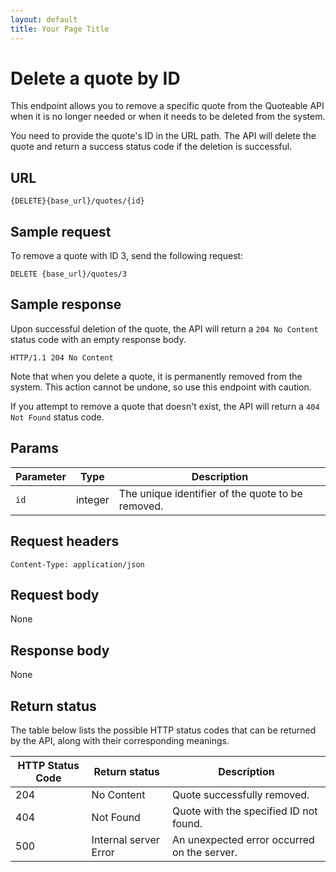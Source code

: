 ```yaml
---
layout: default
title: Your Page Title
---
```


# Delete a quote by ID

This endpoint allows you to remove a specific quote from the Quoteable API when it is no longer needed or when it needs to be deleted from the system.

You need to provide the quote's ID in the URL path. The API will delete the quote and return a success status code if the deletion is successful.

## URL

```shell
{DELETE}{base_url}/quotes/{id}
```

## Sample request

To remove a quote with ID 3, send the following request:

```shell
DELETE {base_url}/quotes/3
```

## Sample response

Upon successful deletion of the quote, the API will return a `204 No Content` status code with an empty response body.

```text
HTTP/1.1 204 No Content
```

Note that when you delete a quote, it is permanently removed from the system. This action cannot be undone, so use this endpoint with caution.

If you attempt to remove a quote that doesn't exist, the API will return a `404 Not Found` status code.

## Params

| Parameter | Type | Description |
| ------------- | ----------- | ----------- |
| `id` | integer | The unique identifier of the quote to be removed. |

## Request headers

```shell
Content-Type: application/json
```

## Request body

None

## Response body

None

## Return status

The table below lists the possible HTTP status codes that can be returned by the API, along with their corresponding meanings.

| HTTP Status Code | Return status | Description |
| ------------- | ----------- | ----------- |
| 204 | No Content | Quote successfully removed. |
| 404 | Not Found | Quote with the specified ID not found. |
| 500 | Internal server Error | An unexpected error occurred on the server. |
